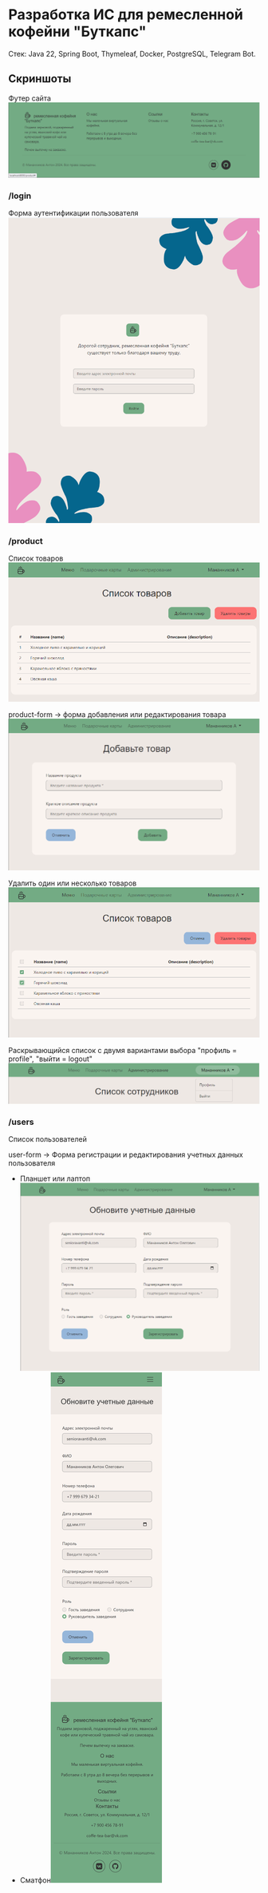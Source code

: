 # Разработка ИС для ремесленной кофейни "Буткапс"

Стек: Java 22, Spring Boot, Thymeleaf, Docker, PostgreSQL, Telegram Bot.

## Скриншоты

Футер сайта
![img_2.png](images/img_12.png)

### /login 

Форма аутентификации пользователя
![img.png](images/img.png)

### /product 

Список товаров
![img_1.png](images/img_11.png)

product-form -> форма добавления или редактирования товара
![img_3.png](images/img_13.png)

Удалить один или несколько товаров ![img.png](images/img_10.png)


Раскрывающийся список с двумя вариантами выбора "профиль = profile", "выйти = logout"
![img_3.png](images/img_3.png)

### /users

Список пользователей


user-form -> Форма регистрации и редактирования учетных данных пользователя
- Планшет или лаптоп ![img_4.png](images/img_4.png)
- Сматфон![img_5.png](./images/user-form-responsive.png)
